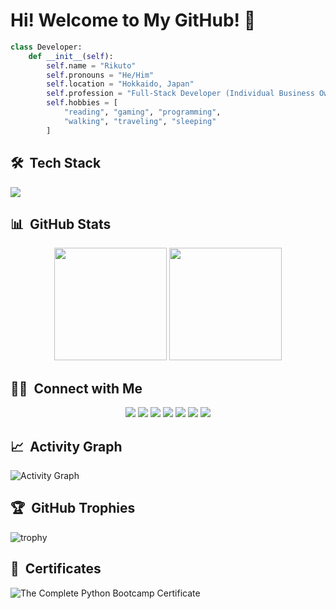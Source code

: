 # Hi! Welcome to My GitHub! 👋

```python
class Developer:
    def __init__(self):
        self.name = "Rikuto"
        self.pronouns = "He/Him"
        self.location = "Hokkaido, Japan"
        self.profession = "Full-Stack Developer (Individual Business Owner)"
        self.hobbies = [
            "reading", "gaming", "programming", 
            "walking", "traveling", "sleeping"
        ]
```

## 🛠️ &nbsp;Tech Stack
<img src="https://skillicons.dev/icons?i=html,css,js,jquery,react,sass,nodejs,express,python,flask,django,bootstrap,postgres,sqlite,wordpress,gcp,vercel,figma,postman,docker,git,github,vscode" />

## 📊 &nbsp;GitHub Stats
<p align="center">
  <img height="180em" src="https://github-readme-stats.vercel.app/api?username=rikuto-mikado&show_icons=true&theme=radical&bg_color=0D1117&include_all_commits=true&count_private=true"/>
  <img height="180em" src="https://github-readme-stats.vercel.app/api/top-langs/?username=rikuto-mikado&layout=compact&theme=radical&bg_color=0D1117&langs_count=8"/>
</p>

## 🤝🏻 &nbsp;Connect with Me

<p align="center">
<a href="https://www.linkedin.com/in/rikuto-mikado-1b0062356/"><img src="https://img.shields.io/badge/-Rikuto%20Mikado-0077B5?style=flat&logo=Linkedin&logoColor=white"/></a>
<a href="mailto:mikadorikuto@gmail.com"><img src="https://img.shields.io/badge/-mikadorikuto@gmail.com-D14836?style=flat&logo=Gmail&logoColor=white"/></a>
<a href="https://www.instagram.com/rikutomikado.dev/"><img src="https://img.shields.io/badge/-@rikutomikado.dev-E4405F?style=flat&logo=Instagram&logoColor=white"/></a>
<a href="https://www.facebook.com/profile.php?id=61580617898631"><img src="https://img.shields.io/badge/-Rikuto%20Mikado-1877F2?style=flat&logo=Facebook&logoColor=white"/></a>
<a href="https://jp.pinterest.com/rikutomikado/"><img src="https://img.shields.io/badge/-@rikutomikado-BD081C?style=flat&logo=Pinterest&logoColor=white"/></a>
<a href="https://open.spotify.com/user/31ziidnuokqdfrdhwhyug37jxbli?si=5da7491cda9d467c"><img src="https://img.shields.io/badge/-Rikuto%20Mikado-1ED760?style=flat&logo=Spotify&logoColor=white"/></a>
<a href="https://www.udemy.com/user/rikuto-mikado/"><img src="https://img.shields.io/badge/-Rikuto%20Mikado-EC5252?style=flat&logo=Udemy&logoColor=white"/></a>
</p>

## 📈 &nbsp;Activity Graph

![Activity Graph](https://github-readme-activity-graph.vercel.app/graph?username=rikuto-mikado&theme=react-dark)

## 🏆 &nbsp;GitHub Trophies

![trophy](https://github-profile-trophy.vercel.app/?username=rikuto-mikado&theme=radical&row=2&column=3)

## 📜 &nbsp;Certificates

![The Complete Python Bootcamp Certificate](https://github.com/user-attachments/assets/ddfbb62c-40f6-4068-a5e6-dc333ed2bc67)